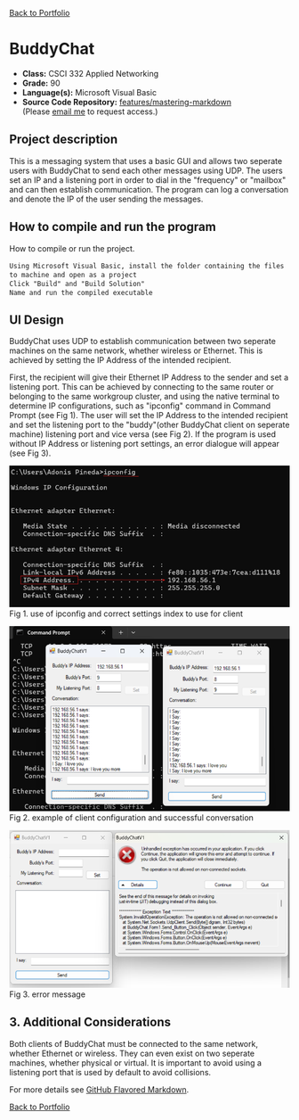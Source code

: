 [Back to Portfolio](./)

BuddyChat
===============

-   **Class:** CSCI 332 Applied Networking
-   **Grade:** 90
-   **Language(s):** Microsoft Visual Basic 
-   **Source Code Repository:** [features/mastering-markdown](https://guides.github.com/features/mastering-markdown/)  
    (Please [email me](mailto:example@csustudent.net?subject=GitHub%20Access) to request access.)

## Project description

This is a messaging system that uses a basic GUI and allows two seperate users with BuddyChat to send each other messages using UDP. The users set an IP and a listening port in order to dial in the "frequency" or "mailbox" and can then establish communication. The program can log a conversation and denote the IP of the user sending the messages. 

## How to compile and run the program

How to compile or run the project.

```
Using Microsoft Visual Basic, install the folder containing the files to machine and open as a project
Click "Build" and "Build Solution"
Name and run the compiled executable 
```

## UI Design

BuddyChat uses UDP to establish communication between two seperate machines on the same network, whether wireless or Ethernet. This is achieved by setting the IP Address of the intended recipient. 

First, the recipient will give their Ethernet IP Address to the sender and set a listening port. This can be achieved by connecting to the same router or belonging to the same workgroup cluster, and using the native terminal to determine IP configurations, such as "ipconfig" command in Command Prompt (see Fig 1). The user will set the IP Address to the intended recipient and set the listening port to the "buddy"(other BuddyChat client on seperate machine) listening port and vice versa (see Fig 2). If the program is used without IP Address or listening port settings, an error dialogue will appear (see Fig 3).

![screenshot](images/ipconfig.png)  
Fig 1. use of ipconfig and correct settings index to use for client

![screenshot](images/buddy_chat_ss.png)  
Fig 2. example of client configuration and successful conversation

![screenshot](images/buddy_chat_error.png)  
Fig 3. error message 

## 3. Additional Considerations

Both clients of BuddyChat must be connected to the same network, whether Ethernet or wireless. They can even exist on two seperate machines, whether physical or virtual. It is important to avoid using a listening port that is used by default to avoid collisions.  

For more details see [GitHub Flavored Markdown](https://guides.github.com/features/mastering-markdown/).

[Back to Portfolio](./)
